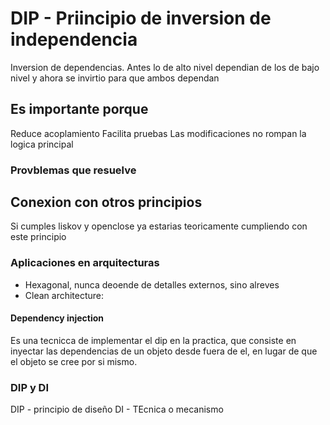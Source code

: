 # DIP - Priincipio de inversion de independencia

Inversion de dependencias. Antes lo de alto nivel dependian de los de bajo nivel y ahora se invirtio para que ambos dependan 

## Es importante porque

Reduce acoplamiento
Facilita pruebas
Las modificaciones no rompan la logica principal

### Provblemas que resuelve


## Conexion con otros principios

Si cumples liskov y openclose ya estarias teoricamente cumpliendo con este principio


### Aplicaciones en arquitecturas

- Hexagonal, nunca deoende de detalles externos, sino alreves
- Clean architecture: 

#### Dependency injection

Es una tecnicca de implementar el dip en la practica, que consiste en inyectar las dependencias de un objeto desde fuera de el, en lugar de que el objeto se cree por si mismo.

### DIP y DI

DIP - principio de diseño
DI - TEcnica o mecanismo

